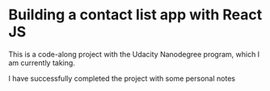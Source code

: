 # Building a contact list app with React JS

This is a code-along project with the Udacity Nanodegree program, which I am currently taking.

I have successfully completed the project with some personal notes
